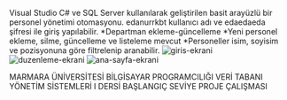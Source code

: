 Visual Studio C# ve SQL Server kullanılarak geliştirilen basit arayüzlü bir personel yönetimi otomasyonu.
edanurrkbt kullanıcı adı ve edaedaeda şifresi ile giriş yapılabilir.
*Departman ekleme-güncelleme 
*Yeni personel ekleme, silme, güncelleme ve listeleme mevcut
*Personeller isim, soyisim ve pozisyonuna göre filtrelenip aranabilir.
![giris-ekrani](https://github.com/user-attachments/assets/693c3e59-f138-4a97-a0a2-0f0df05166a0)
![duzenleme-ekrani](https://github.com/user-attachments/assets/a8201464-06a3-4df9-84fc-d412a64a8145)
![ana-sayfa-ekrani](https://github.com/user-attachments/assets/b46cd3c1-785c-4b95-a2ed-5beb965b22e5)

MARMARA ÜNİVERSİTESİ BİLGİSAYAR PROGRAMCILIĞI VERİ TABANI YÖNETİM SİSTEMLERİ I DERSİ BAŞLANGIÇ SEVİYE PROJE ÇALIŞMASI
